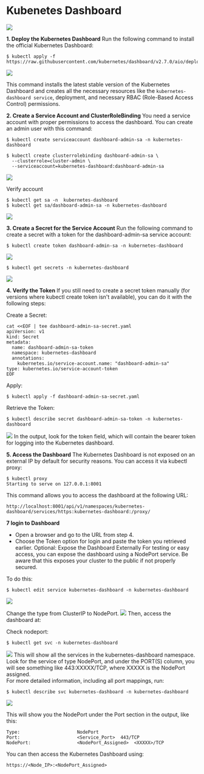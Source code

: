 # Kubenetes Dashboard

![](../assets/images/9_dashboard.png)

**1. Deploy the Kubernetes Dashboard**
Run the following command to install the official Kubernetes Dashboard:

```
$ kubectl apply -f https://raw.githubusercontent.com/kubernetes/dashboard/v2.7.0/aio/deploy/recommended.yaml
```
![](../assets/images/9_apply_dashboard.png)

This command installs the latest stable version of the Kubernetes Dashboard and creates all the necessary resources like the ```kubernetes-dashboard service```, deployment, and necessary RBAC (Role-Based Access Control) permissions.

**2. Create a Service Account and ClusterRoleBinding**
You need a service account with proper permissions to access the dashboard. You can create an admin user with this command:
```
$ kubectl create serviceaccount dashboard-admin-sa -n kubernetes-dashboard

$ kubectl create clusterrolebinding dashboard-admin-sa \
  --clusterrole=cluster-admin \
  --serviceaccount=kubernetes-dashboard:dashboard-admin-sa

```

![](../assets/images/9_create_admin_sa.png)

Verify account
```
$ kubectl get sa -n  kubernetes-dashboard
$ kubectl get sa/dashboard-admin-sa -n kubernetes-dashboard
```
![](../assets/images/9_verify_admin_sa.png)

**3.  Create a Secret for the Service Account**
Run the following command to create a secret with a token for the dashboard-admin-sa service account:
```
$ kubectl create token dashboard-admin-sa -n kubernetes-dashboard
```
![](../assets/images/9_create_secret.png)

```
$ kubectl get secrets -n kubernetes-dashboard
```
![](../assets/images/9_get_secret.png)

**4.  Verify the Token**
If you still need to create a secret token manually (for versions where kubectl create token isn't available), you can do it with the following steps:

Create a Secret:
```
cat <<EOF | tee dashboard-admin-sa-secret.yaml
apiVersion: v1
kind: Secret
metadata:
  name: dashboard-admin-sa-token
  namespace: kubernetes-dashboard
  annotations:
    kubernetes.io/service-account.name: "dashboard-admin-sa"
type: kubernetes.io/service-account-token
EOF
```
Apply:
```
$ kubectl apply -f dashboard-admin-sa-secret.yaml
```

Retrieve the Token:
```
$ kubectl describe secret dashboard-admin-sa-token -n kubernetes-dashboard
```

![](../assets/images/9_create_token.png)
In the output, look for the token field, which will contain the bearer token for logging into the Kubernetes dashboard.



**5. Access the Dashboard**
The Kubernetes Dashboard is not exposed on an external IP by default for security reasons. You can access it via kubectl proxy:
```
$ kubectl proxy
Starting to serve on 127.0.0.1:8001
```

This command allows you to access the dashboard at the following URL:
```
http://localhost:8001/api/v1/namespaces/kubernetes-dashboard/services/https:kubernetes-dashboard:/proxy/
```

**7 login to Dashboard**
- Open a browser and go to the URL from step 4.
- Choose the Token option for login and paste the token you retrieved earlier.
Optional: Expose the Dashboard Externally
For testing or easy access, you can expose the dashboard using a NodePort service. Be aware that this exposes your cluster to the public if not properly secured.

To do this:
```
$ kubectl edit service kubernetes-dashboard -n kubernetes-dashboard
```
![](../assets/images/9_edit_clusterip_to_nodePort.png)

Change the type from ClusterIP to NodePort. 
![](../assets/images/9_edit_clusterip_to_nodePort2.png)
Then, access the dashboard at:

Check nodeport:  
```
$ kubectl get svc -n kubernetes-dashboard
```
![](../assets/images/9_getnodeport_dashboard.png)
This will show all the services in the kubernetes-dashboard namespace. Look for the service of type NodePort, and under the PORT(S) column, you will see something like 443:XXXXX/TCP, where XXXXX is the NodePort assigned.  
For more detailed information, including all port mappings, run:
```
$ kubectl describe svc kubernetes-dashboard -n kubernetes-dashboard
```
![](../assets/images/9_describe_nodeport.png)

This will show you the NodePort under the Port section in the output, like this:
```
Type:                     NodePort
Port:                     <Service_Port>  443/TCP
NodePort:                 <NodePort_Assigned>  <XXXXX>/TCP

```

You can then access the Kubernetes Dashboard using:
```
https://<Node_IP>:<NodePort_Assigned>
```
